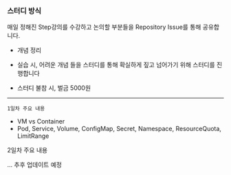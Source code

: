 ### 스터디 방식

매일 정해진 Step강의를 수강하고 논의할 부분들을 Repository Issue를 통해 공유합니다.

- 개념 정리
- 실습 시, 어려운 개념
  들을 스터디를 통해 확실하게 짚고 넘어가기 위해 스터디를 진행합니다

- 스터디 불참 시, 벌금 5000원

---

`1일차 주요 내용`

- VM vs Container
- Pod, Service, Volume, ConfigMap, Secret, Namespace, ResourceQuota, LimitRange

2일차 주요 내용

... 추후 업데이트 예정

